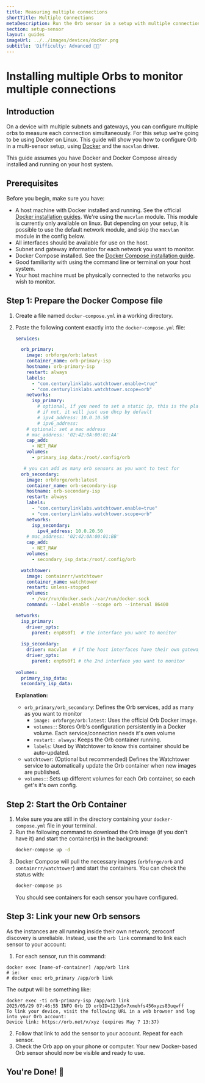 ```yaml
---
title: Measuring multiple connections
shortTitle: Multiple Connections
metaDescription: Run the Orb sensor in a setup with multiple connections
section: setup-sensor
layout: guides
imageUrl: ../../images/devices/docker.png
subtitle: 'Difficulty: Advanced 🧑‍🔬'
---
```


# Installing multiple Orbs to monitor multiple connections

## Introduction

On a device with multiple subnets and gateways, you can configure multiple orbs to measure each connection simultaneously. For this setup we're going to be using Docker on Linux. This guide will show you how to configure Orb in a multi-sensor setup, using [Docker](https://www.docker.com/) and the `macvlan` driver.

This guide assumes you have Docker and Docker Compose already installed and running on your host system.

## Prerequisites

Before you begin, make sure you have:

- A host machine with Docker installed and running. See the official [Docker installation guides](https://docs.docker.com/engine/install/). We're using the `macvlan` module. This module is currently only available on linux. But depending on your setup, it is possible to use the default network module, and skip the `macvlan` module in the config below.
- All interfaces should be available for use on the host.
- Subnet and gateway information for each network you want to monitor.
- Docker Compose installed. See the [Docker Compose installation guide](https://docs.docker.com/compose/install/).
- Good familiarity with using the command line or terminal on your host system.
- Your host machine must be physically connected to the networks you wish to monitor.

## Step 1: Prepare the Docker Compose file

1.  Create a file named `docker-compose.yml` in a working directory.
2.  Paste the following content exactly into the `docker-compose.yml` file:

    ```yaml
    services:
    
      orb_primary:
        image: orbforge/orb:latest
        container_name: orb-primary-isp
        hostname: orb-primary-isp
        restart: always
        labels:
          - "com.centurylinklabs.watchtower.enable=true"
          - "com.centurylinklabs.watchtower.scope=orb"
        networks:
          isp_primary:
            # optional, if you need to set a static ip, this is the place to do it
            # if not, it will just use dhcp by default
            # ipv4_address: 10.0.10.50
            # ipv6_address: 
        # optional: set a mac address
        # mac_address: '02:42:0A:00:01:AA'
        cap_add:
          - NET_RAW
        volumes:
          - primary_isp_data:/root/.config/orb

	   # you can add as many orb sensors as you want to test for
      orb_secondary:
        image: orbforge/orb:latest
        container_name: orb-secondary-isp
        hostname: orb-secondary-isp
        restart: always
        labels:
          - "com.centurylinklabs.watchtower.enable=true"
          - "com.centurylinklabs.watchtower.scope=orb"
        networks:
          isp_secondary:
            ipv4_address: 10.0.20.50
        # mac_address: '02:42:0A:00:01:BB'
        cap_add:
          - NET_RAW
        volumes:
          - secondary_isp_data:/root/.config/orb

      watchtower:
        image: containrrr/watchtower
        container_name: watchtower
        restart: unless-stopped
        volumes:
          - /var/run/docker.sock:/var/run/docker.sock
        command: --label-enable --scope orb --interval 86400

    networks:
      isp_primary:
        driver_opts:
          parent: enp8s0f1  # the interface you want to monitor
  
      isp_secondary:
        driver: macvlan  # if the host interfaces have their own gateways already setup, you can skip this driver
        driver_opts:
          parent: enp9s0f1 # the 2nd interface you want to monitor
  
    volumes:
      primary_isp_data:
      secondary_isp_data:
    ```

    **Explanation:**

    - `orb_primary/orb_secondary`: Defines the Orb services, add as many as you want to monitor
      - `image: orbforge/orb:latest`: Uses the official Orb Docker image.
      - `volumes:`: Stores Orb's configuration persistently in a Docker volume. Each service/connection needs it's own volume
      - `restart: always`: Keeps the Orb container running.
      - `labels`: Used by Watchtower to know this container should be auto-updated.
    - `watchtower`: (Optional but recommended) Defines the Watchtower service to automatically update the Orb container when new images are published.
    - `volumes:`: Sets up different volumes for each Orb container, so each get's it's own config.

## Step 2: Start the Orb Container

1.  Make sure you are still in the directory containing your `docker-compose.yml` file in your terminal.
2.  Run the following command to download the Orb image (if you don't have it) and start the container(s) in the background:
    ```bash
    docker-compose up -d
    ```
3.  Docker Compose will pull the necessary images (`orbforge/orb` and `containrrr/watchtower`) and start the containers. You can check the status with:
    ```bash
    docker-compose ps
    ```
    You should see containers for each sensor you have configured.

## Step 3: Link your new Orb sensors

As the instances are all running inside their own network, zeroconf discovery is unreliable. Instead, use the `orb link` command to link each sensor to your account:

1. For each sensor, run this command:
```
docker exec [name-of-container] /app/orb link
# ie:
# docker exec orb_primary /app/orb link
```

The output will be something like:
```
docker exec -ti orb-primary-isp /app/orb link
2025/05/29 07:46:55 INFO Orb ID orbID=123p5x7xmehfs456xyzs83uqwff
To link your device, visit the following URL in a web browser and log into your Orb account:
Device link: https://orb.net/v/xyz (expires May 7 13:37)
```

2. Follow that link to add the sensor to your account. Repeat for each sensor.
3. Check the Orb app on your phone or computer. Your new Docker-based Orb sensor should now be visible and ready to use.

## You're Done! 🥳